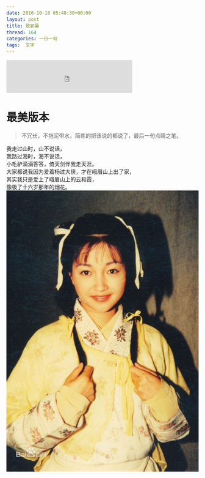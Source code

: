 ```yaml
---
date: 2016-10-18 05:48:30+00:00
layout: post
title: 致郭襄
thread: 164
categories: 一日一句
tags:  文字
---
```


<iframe frameborder="no" border="0" marginwidth="0" marginheight="0" width=330 height=86 src="http://music.163.com/outchain/player?type=2&id=1877038&auto=1&height=66"></iframe>

# 最美版本
> 不冗长，不拖泥带水，简练的把该说的都说了，最后一句点睛之笔。

我走过山时，山不说话，  
我路过海时，海不说话，  
小毛驴滴滴答答，倚天剑伴我走天涯。  
大家都说我因为爱着杨过大侠，才在峨眉山上出了家，  
其实我只是爱上了峨眉山上的云和霞，  
像极了十六岁那年的烟花。  
![李绮红版郭襄](/assets/guoxiang.jpg)

